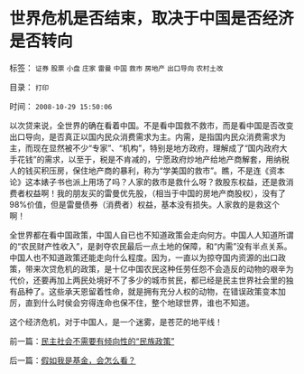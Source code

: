 # 世界危机是否结束，取决于中国是否经济是否转向

标签： `证券` `股票` `小盘` `庄家` `雷曼` `中国` `救市` `房地产` `出口导向` `农村土改` 

目录： `打印`

时间： `2008-10-29 15:50:06`

以次贷来说，全世界的确在看着中国。不是看中国救不救市，而是看中国是否改变出口导向，是否真正以国内民众消费需求为主。内需，是指国内民众消费需求为主，而现在显然被不少“专家”、“机构”，特别是地方政府，理解成了“国内政府大手花钱”的需求，以至于，税是不肯减的，宁愿政府炒地产给地产商解套，用纳税人的钱买积压房，保住地产商的暴利，称为“学美国的救市”。瞧，不是连《资本论》这本婊子书也派上用场了吗？人家的救市是救什么呀？救股东权益，还是救消费者权益啊！我的朋友买的雷曼优先股，（相当于中国的房地产商股权），没有了98%价值，但是雷曼债券（消费者）权益，基本没有损失。人家救的是救这个啊！

全世界都在看中国政策，中国人自已也不知道政策会走向何方。中国人人知道所谓的“农民财产性收入”，是剥夺农民最后一点土地的保障，和“内需”没有半点关系。中国人也不知道政策还能走向什么程度。因为，一直以为掠夺国内资源的出口政策，带来次贷危机的政策，是十亿中国农民这种任劳任怨不会造反的动物的艰辛为代价，还要再加上两民处境好不了多少的城市贫民，都已经是民主世界社会里的独有品种了。这些承天恩留着性命，就是拥有充分人权的动物，在错误政策变本加厉，直到什么时侯会穷得连命也保不住，整个地球世界，谁也不知道。

这个经济危机，对于中国人，是一个迷雾，是苍茫的地平线！



前一篇：[民主社会不需要有倾向性的“民族政策”](../../../2008/10/29/民主社会不需要有倾向性的“民族政策”.md)

后一篇：[假如我是基金，会怎么看？](../../../2008/10/30/假如我是基金，会怎么看？.md)